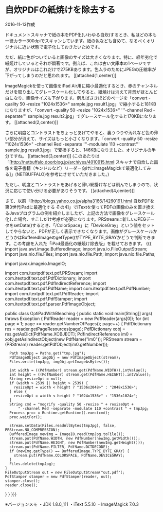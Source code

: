 # 自炊PDFの紙焼けを除去する

2016-11-13作成

ドキュメントスキャナで紙の本をPDF化(いわゆる自炊)するとき、私はどの本も一律カラー300dpiでスキャンしています。紙の色なども含めて、なるべくオリジナルに近い状態で電子化しておきたいためです。

ただ、紙に色がついていると画像のサイズは大きくなります。特に、経年劣化で紙焼けしているとそれが顕著です。例えば、これは古い文庫本の1ページですが、オリジナルはこれだけで275KBあります。色ムラのためにJPEGの圧縮率が下がってしまうのだと思われます。
[[attached(1,center)]]

ImageMagickを使って画像をiPad Air用に縮小最適化するとき、赤のチャンネルだけを取り出してグレースケール化してやると、紙焼けは消えて背景がほとんど白になり、画像サイズも下がります。例えばさきほどのページを「convert -quality 50 -resize "1024x1536>" sample.jpg result1.jpg」で縮小すると181KBになりますが、「convert -quality 50 -resize "1024x1536>" '''-channel Red -separate''' sample.jpg result2.jpg」でグレースケール化すると170KBになります。
[[attached(2,center)]]

さらに明度とコントラストをちょっとあげてやると、裏うつりや汚れなど色の薄い部分が消えて、サイズはもっと小さくなります。「convert -quality 50 -resize "1024x1536>" -channel Red -separate '''-modulate 110 +contrast''' sample.jpg result3.jpg」で変換すると、146KBになりました。オリジナルの半分ですね。
[[attached(3,center)]]
(このあたりは「[http://netbuffalo.doorblog.jp/archives/4010915.html スキャナで自炊した画像を電子書籍（キンドルなど）リーダー向けにImageMagickで最適化してみる]」(NETBUFFALO)を参考にさせていただきました。)

ただし、明度とコントラストをあげると薄い網掛けなどは飛んでしまうので、状況に応じて使い分ける必要がありそうです。
[[attached(4,center)]]

さて、以前「[http://blogs.yahoo.co.jp/alpha3166/14260191.html 自炊PDFを第3世代iPadに最適化する その4]」でiTextを使ってPDFの画像のみを置き換えるJavaプログラムの例を紹介しましたが、上記の方法で画像をグレースケール化した場合、すこしだけ考慮が必要になります。PRStreamに新しいJPEGデータをsetData()するとき、「/ColorSpace」に「DeviceGray」という値をセットしてやらないと、PDFが正しく表示できなくなります。画像がグレースケールかどうかはBufferedImageのgetType()がTYPE_BYTE_GRAYかどうで判断できます。この考慮を入れた「iPad最適化の紙焼け除去版」を載せておきます。
{{{
import java.awt.image.BufferedImage;
import java.io.FileOutputStream;
import java.nio.file.Files;
import java.nio.file.Path;
import java.nio.file.Paths;

import javax.imageio.ImageIO;

import com.itextpdf.text.pdf.PRStream;
import com.itextpdf.text.pdf.PdfDictionary;
import com.itextpdf.text.pdf.PdfIndirectReference;
import com.itextpdf.text.pdf.PdfName;
import com.itextpdf.text.pdf.PdfNumber;
import com.itextpdf.text.pdf.PdfReader;
import com.itextpdf.text.pdf.PdfStamper;
import com.itextpdf.text.pdf.parser.PdfImageObject;

public class OptiPadWithBleaching {
  public static void main(String[] args) throws Exception {
    PdfReader reader = new PdfReader(args[0]);
    for (int page = 1; page <= reader.getNumberOfPages(); page++) {
      PdfDictionary res = reader.getPageResources(page);
      PdfDictionary xobj = res.getAsDict(PdfName.XOBJECT);
      PdfIndirectReference im0 = xobj.getAsIndirectObject(new PdfName("Im0"));
      PRStream stream = (PRStream) reader.getPdfObject(im0.getNumber());

      Path tmpJpg = Paths.get("tmp.jpg");
      PdfImageObject imgObj = new PdfImageObject(stream);
      Files.write(tmpJpg, imgObj.getImageAsBytes());

      int width = ((PdfNumber) stream.get(PdfName.WIDTH)).intValue();
      int height = ((PdfNumber) stream.get(PdfName.HEIGHT)).intValue();
      String resizeOpt = null;
      if (width > 2539 || height > 2539) {
        resizeOpt = width < height ? "1536x2048>" : "2048x1536>";
      } else {
        resizeOpt = width < height ? "1024x1536>" : "1536x1024>";
      }
      String cmd = "mogrify -quality 50 -resize " + resizeOpt +
          " -channel Red -separate -modulate 110 +contrast " + tmpJpg;
      Process proc = Runtime.getRuntime().exec(cmd);
      proc.waitFor();

      stream.setData(Files.readAllBytes(tmpJpg), false, PRStream.NO_COMPRESSION);
      BufferedImage newImg = ImageIO.read(tmpJpg.toFile());
      stream.put(PdfName.WIDTH, new PdfNumber(newImg.getWidth()));
      stream.put(PdfName.HEIGHT, new PdfNumber(newImg.getHeight()));
      stream.put(PdfName.FILTER, PdfName.DCTDECODE);
      if (newImg.getType() == BufferedImage.TYPE_BYTE_GRAY) {
        stream.put(PdfName.COLORSPACE, PdfName.DEVICEGRAY);
      }
      Files.delete(tmpJpg);
    }
    FileOutputStream out = new FileOutputStream("out.pdf");
    PdfStamper stamper = new PdfStamper(reader, out);
    stamper.close();
    reader.close();
  }
}
}}}

※バージョンメモ
・JDK 1.8.0_111
・iText 5.5.10
・ImageMagick 7.0.3
